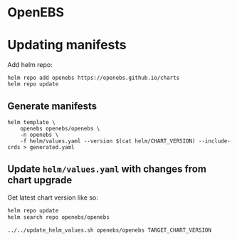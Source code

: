 # OpenEBS

# Updating manifests

Add helm repo:
```
helm repo add openebs https://openebs.github.io/charts
helm repo update
```

## Generate manifests

```
helm template \
    openebs openebs/openebs \
    -n openebs \
    -f helm/values.yaml --version $(cat helm/CHART_VERSION) --include-crds > generated.yaml
```

## Update `helm/values.yaml` with changes from chart upgrade

Get latest chart version like so:
```bash
helm repo update
helm search repo openebs/openebs
```

```bash
../../update_helm_values.sh openebs/openebs TARGET_CHART_VERSION
```
